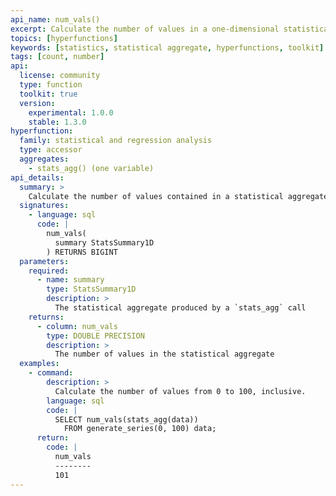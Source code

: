 ```yaml
---
api_name: num_vals()
excerpt: Calculate the number of values in a one-dimensional statistical aggregate
topics: [hyperfunctions]
keywords: [statistics, statistical aggregate, hyperfunctions, toolkit]
tags: [count, number]
api:
  license: community
  type: function
  toolkit: true
  version:
    experimental: 1.0.0
    stable: 1.3.0
hyperfunction:
  family: statistical and regression analysis
  type: accessor
  aggregates:
    - stats_agg() (one variable)
api_details:
  summary: >
    Calculate the number of values contained in a statistical aggregate.
  signatures:
    - language: sql
      code: |
        num_vals(
          summary StatsSummary1D
        ) RETURNS BIGINT
  parameters:
    required:
      - name: summary
        type: StatsSummary1D
        description: >
          The statistical aggregate produced by a `stats_agg` call
    returns:
      - column: num_vals
        type: DOUBLE PRECISION
        description: >
          The number of values in the statistical aggregate
  examples:
    - command:
        description: >
          Calculate the number of values from 0 to 100, inclusive.
        language: sql
        code: |
          SELECT num_vals(stats_agg(data))
            FROM generate_series(0, 100) data;
      return:
        code: |
          num_vals
          --------
          101
---
```


